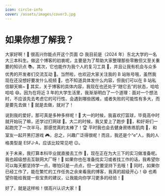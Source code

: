 ```yaml
---
icon: circle-info
cover: /assets/images/cover3.jpg
---
```


# 如果你想了解我？

大家好啊！👋 很高兴你能点开这个页面 😊 我目前是（2024 年）东北大学的一名大三本科生。做这个博客的初衷呢，主要是为了帮助大家整理那些零散但又至关重要的知识点 📚。其次，它也能作为我个人的复习工具 📝，并且让我有机会与众多优秀的开发者们交流互动 🤝。当然啦，也欢迎大家关注我的 B 站账号哦，虽然我现在还没想好要发什么视频 🤔，也不知道具体发什么内容，但我们可以在 B 站私信聊天嘛~ 💬 其实，关于博客的具体内容，我现在也还处于“随它去”的状态，哈哈哈哈 😄。因为在将近 3 年的大学生活里，我渐渐明白了一个道理：面对一个想法时，不应该先去考虑它的可行性、会遇到哪些困难，或者失败的可能性有多大，而是要先去做！💪 就是去做，就对了！

说到我的爱好，那可真是多种多样呢！🏀 大一的时候，我喜欢打篮球，毕竟高中时就开始玩了嘛，还学过打网球 🎾。大二的时候，我又爱上了跑步 🏃‍♂️，和好哥们一起跑完了一次半马，那感觉真的太棒了！🏆 平时我也会去健身房练练肌肉 💪，和室友一起开黑打游戏 🎮，总之，兴趣广泛得很呢！而且，我还是个“e”人，我的人格类型是 ESFJ-A，应该比较常见吧 😉。

关于未来，我打算本科毕业就直接去工作 💼，现在正在为大三下的实习做准备呢。我也超级想去互联网大厂呀！💪 如果你也在准备找实习或者找工作的话，我希望你可以每天都坚持学一点，哪怕只是一点点，但一定要坚持下去哦！💪 同时，如果你已经工作了，能在繁忙的工作任务之余来看我的博客，我真的超级开心！😄 也希望你能给我提一些宝贵的建议，让我能向你学习更多的经验！🙏

好了，就是这样啦！很高兴认识大家！👋
